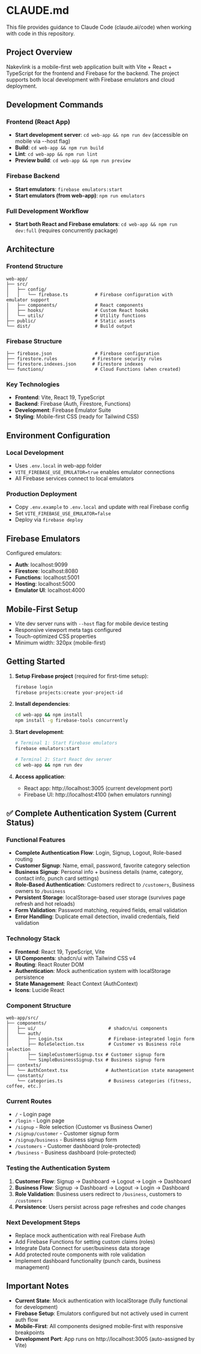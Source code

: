 # CLAUDE.md

This file provides guidance to Claude Code (claude.ai/code) when working with code in this repository.

## Project Overview

Nakevlink is a mobile-first web application built with Vite + React + TypeScript for the frontend and Firebase for the backend. The project supports both local development with Firebase emulators and cloud deployment.

## Development Commands

### Frontend (React App)
- **Start development server**: `cd web-app && npm run dev` (accessible on mobile via --host flag)
- **Build**: `cd web-app && npm run build`
- **Lint**: `cd web-app && npm run lint`
- **Preview build**: `cd web-app && npm run preview`

### Firebase Backend
- **Start emulators**: `firebase emulators:start`
- **Start emulators (from web-app)**: `npm run emulators`

### Full Development Workflow
- **Start both React and Firebase emulators**: `cd web-app && npm run dev:full` (requires concurrently package)

## Architecture

### Frontend Structure
```
web-app/
├── src/
│   ├── config/
│   │   └── firebase.ts          # Firebase configuration with emulator support
│   ├── components/              # React components
│   ├── hooks/                   # Custom React hooks
│   └── utils/                   # Utility functions
├── public/                      # Static assets
└── dist/                        # Build output
```

### Firebase Structure
```
├── firebase.json                # Firebase configuration
├── firestore.rules             # Firestore security rules
├── firestore.indexes.json      # Firestore indexes
└── functions/                   # Cloud Functions (when created)
```

### Key Technologies
- **Frontend**: Vite, React 19, TypeScript
- **Backend**: Firebase (Auth, Firestore, Functions)
- **Development**: Firebase Emulator Suite
- **Styling**: Mobile-first CSS (ready for Tailwind CSS)

## Environment Configuration

### Local Development
- Uses `.env.local` in web-app folder
- `VITE_FIREBASE_USE_EMULATOR=true` enables emulator connections
- All Firebase services connect to local emulators

### Production Deployment
- Copy `.env.example` to `.env.local` and update with real Firebase config
- Set `VITE_FIREBASE_USE_EMULATOR=false`
- Deploy via `firebase deploy`

## Firebase Emulators

Configured emulators:
- **Auth**: localhost:9099
- **Firestore**: localhost:8080  
- **Functions**: localhost:5001
- **Hosting**: localhost:5000
- **Emulator UI**: localhost:4000

## Mobile-First Setup

- Vite dev server runs with `--host` flag for mobile device testing
- Responsive viewport meta tags configured
- Touch-optimized CSS properties
- Minimum width: 320px (mobile-first)

## Getting Started

1. **Setup Firebase project** (required for first-time setup):
   ```bash
   firebase login
   firebase projects:create your-project-id
   ```

2. **Install dependencies**:
   ```bash
   cd web-app && npm install
   npm install -g firebase-tools concurrently
   ```

3. **Start development**:
   ```bash
   # Terminal 1: Start Firebase emulators
   firebase emulators:start
   
   # Terminal 2: Start React dev server
   cd web-app && npm run dev
   ```

4. **Access application**:
   - React app: http://localhost:3005 (current development port)
   - Firebase UI: http://localhost:4100 (when emulators running)

## ✅ Complete Authentication System (Current Status)

### **Functional Features**
- **Complete Authentication Flow**: Login, Signup, Logout, Role-based routing
- **Customer Signup**: Name, email, password, favorite category selection
- **Business Signup**: Personal info + business details (name, category, contact info, punch card settings)
- **Role-Based Authentication**: Customers redirect to `/customers`, Business owners to `/business`
- **Persistent Storage**: localStorage-based user storage (survives page refresh and hot reloads)
- **Form Validation**: Password matching, required fields, email validation
- **Error Handling**: Duplicate email detection, invalid credentials, field validation

### **Technology Stack**
- **Frontend**: React 19, TypeScript, Vite
- **UI Components**: shadcn/ui with Tailwind CSS v4
- **Routing**: React Router DOM
- **Authentication**: Mock authentication system with localStorage persistence
- **State Management**: React Context (AuthContext)
- **Icons**: Lucide React

### **Component Structure**
```
web-app/src/
├── components/
│   ├── ui/                           # shadcn/ui components
│   └── auth/
│       ├── Login.tsx                 # Firebase-integrated login form
│       ├── RoleSelection.tsx         # Customer vs Business role selection
│       ├── SimpleCustomerSignup.tsx # Customer signup form
│       └── SimpleBusinessSignup.tsx # Business signup form
├── contexts/
│   └── AuthContext.tsx              # Authentication state management
└── constants/
    └── categories.ts                 # Business categories (fitness, coffee, etc.)
```

### **Current Routes**
- `/` - Login page
- `/login` - Login page
- `/signup` - Role selection (Customer vs Business Owner)
- `/signup/customer` - Customer signup form
- `/signup/business` - Business signup form  
- `/customers` - Customer dashboard (role-protected)
- `/business` - Business dashboard (role-protected)

### **Testing the Authentication System**
1. **Customer Flow**: Signup → Dashboard → Logout → Login → Dashboard
2. **Business Flow**: Signup → Dashboard → Logout → Login → Dashboard
3. **Role Validation**: Business users redirect to `/business`, customers to `/customers`
4. **Persistence**: Users persist across page refreshes and code changes

### **Next Development Steps**
- Replace mock authentication with real Firebase Auth
- Add Firebase Functions for setting custom claims (roles)
- Integrate Data Connect for user/business data storage
- Add protected route components with role validation
- Implement dashboard functionality (punch cards, business management)

## Important Notes

- **Current State**: Mock authentication with localStorage (fully functional for development)
- **Firebase Setup**: Emulators configured but not actively used in current auth flow
- **Mobile-First**: All components designed mobile-first with responsive breakpoints
- **Development Port**: App runs on http://localhost:3005 (auto-assigned by Vite)